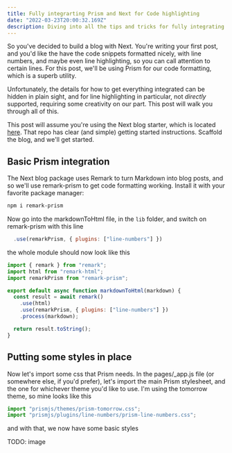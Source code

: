 ```yaml
---
title: Fully integrarting Prism and Next for Code highlighting
date: "2022-03-23T20:00:32.169Z"
description: Diving into all the tips and tricks for fully integrating Prism with Next, for full Syntax highlighting
---
```


So you've decided to build a blog with Next. You're writing your first post, and you'd like the have the code snippets formatted nicely, with line numbers, and maybe even line highlighting, so you can call attention to certain lines. For this post, we'll be using Prism for our code formatting, which is a superb utility.

Unfortunately, the details for how to get everything integrated can be hidden in plain sight, and for line highlighting in particular, not _directly_ supported, requiring some creativity on our part. This post will walk you through all of this.

This post will assume you're using the Next blog starter, which is located [here](https://github.com/vercel/next.js/tree/canary/examples/blog-starter). That repo has clear (and simple) getting started instructions. Scaffold the blog, and we'll get started.

## Basic Prism integration

The Next blog package uses Remark to turn Markdown into blog posts, and so we'll use remark-prism to get code formatting working. Install it with your favorite package manager:

```bash
npm i remark-prism
```

Now go into the markdownToHtml file, in the `lib` folder, and switch on remark-prism with this line

```js
  .use(remarkPrism, { plugins: ["line-numbers"] })
```

the whole module should now look like this

```js
import { remark } from "remark";
import html from "remark-html";
import remarkPrism from "remark-prism";

export default async function markdownToHtml(markdown) {
  const result = await remark()
    .use(html)
    .use(remarkPrism, { plugins: ["line-numbers"] })
    .process(markdown);

  return result.toString();
}
```

## Putting some styles in place

Now let's import some css that Prism needs. In the pages/\_app.js file (or somewhere else, if you'd prefer), let's import the main Prism stylesheet, and the one for whichever theme you'd like to use. I'm using the tomorrow theme, so mine looks like this

```js
import "prismjs/themes/prism-tomorrow.css";
import "prismjs/plugins/line-numbers/prism-line-numbers.css";
```

and with that, we now have some basic styles

TODO: image
